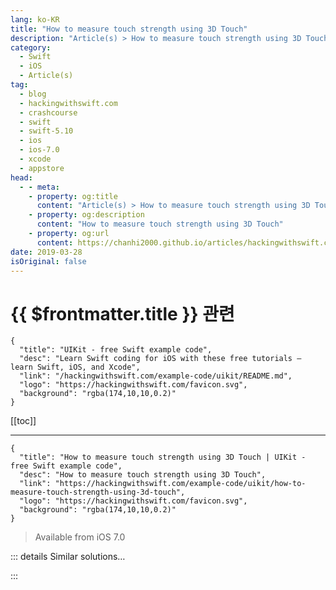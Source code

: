 ```yaml
---
lang: ko-KR
title: "How to measure touch strength using 3D Touch"
description: "Article(s) > How to measure touch strength using 3D Touch"
category:
  - Swift
  - iOS
  - Article(s)
tag: 
  - blog
  - hackingwithswift.com
  - crashcourse
  - swift
  - swift-5.10
  - ios
  - ios-7.0
  - xcode
  - appstore
head:
  - - meta:
    - property: og:title
      content: "Article(s) > How to measure touch strength using 3D Touch"
    - property: og:description
      content: "How to measure touch strength using 3D Touch"
    - property: og:url
      content: https://chanhi2000.github.io/articles/hackingwithswift.com/example-code/uikit/how-to-measure-touch-strength-using-3d-touch.html
date: 2019-03-28
isOriginal: false
---
```


# {{ $frontmatter.title }} 관련

```component VPCard
{
  "title": "UIKit - free Swift example code",
  "desc": "Learn Swift coding for iOS with these free tutorials – learn Swift, iOS, and Xcode",
  "link": "/hackingwithswift.com/example-code/uikit/README.md",
  "logo": "https://hackingwithswift.com/favicon.svg",
  "background": "rgba(174,10,10,0.2)"
}
```

[[toc]]

---

```component VPCard
{
  "title": "How to measure touch strength using 3D Touch | UIKit - free Swift example code",
  "desc": "How to measure touch strength using 3D Touch",
  "link": "https://hackingwithswift.com/example-code/uikit/how-to-measure-touch-strength-using-3d-touch",
  "logo": "https://hackingwithswift.com/favicon.svg",
  "background": "rgba(174,10,10,0.2)"
}
```

> Available from iOS 7.0

<!-- TODO: 작성 -->

<!--
You can read a user's 3D Touch strength using the `force` property of a `UITouch`, which is best used when compared against the `touch.maximumPossibleForce`. For example, you can divide one into the other to see how much relative strength is applied, or do a straight comparison to check to see whether the user is pressing as hard as possible.

Before you try to make use of 3D Touch, make sure it's available by checking the `forceTouchCapability` of your current trait collection. Here's an example `touchesMoved()` implementation that checks whether 3D Touch is available and the user is pressing hard:

```swift
override func touchesMoved(_ touches: Set<UITouch>, with event: UIEvent?) {
    super.touchesMoved(touches, with: event)

    if let touch = touches.first {
        if view.traitCollection.forceTouchCapability == .available {
            if touch.force == touch.maximumPossibleForce {
                // user pressed hard – do something!
            }
        }
    }
}
```

-->

::: details Similar solutions…

<!--
/example-code/testing/how-to-write-performance-tests-using-measure">How to write performance tests using measure() 
/example-code/strings/how-to-measure-a-string-for-objective-c-code">How to measure a string for Objective-C code 
/quick-start/swiftui/how-to-add-metal-shaders-to-swiftui-views-using-layer-effects">How to add Metal shaders to SwiftUI views using layer effects 
/example-code/uikit/how-to-add-a-uiapplicationshortcutitem-quick-action-for-3d-touch">How to add a UIApplicationShortcutItem quick action for 3D Touch 
/example-code/system/how-to-use-touch-id-to-authenticate-users-by-fingerprint">How to use Touch ID to authenticate users by fingerprint</a>
-->

:::

